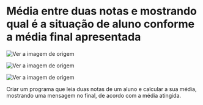 # **Média entre duas notas e mostrando qual é a situação de aluno conforme a média final apresentada** 

![Ver a imagem de origem](https://th.bing.com/th/id/R.8aa738b881f8f0a9a10190c3c228b08d?rik=RSHF831aVtU5RQ&riu=http%3a%2f%2farchivos.wikanda.es%2fcordobapedia%2fthumb%2fAprobado.png%2f120px-Aprobado.png&ehk=xjy5407xwBIBJhYp8ABHkA%2fhYyOSHV48lilN6klAxZ0%3d&risl=&pid=ImgRaw&r=0)

![Ver a imagem de origem](https://www.tuinstitutoonline.com/cursos/calcavanzado1_v1406/material_alumno/img/03imagen.png)

![Ver a imagem de origem](https://th.bing.com/th/id/R.8c9804dc238d66bc5c9ff7fa02bb60e4?rik=dZ3YUlynIQ%2bLDA&riu=http%3a%2f%2fimg4.wikia.nocookie.net%2f__cb20120618215139%2faonoexorcistsp%2fes%2fimages%2fa%2fa4%2fReprobado.png&ehk=NKPm6vgAn8Ne2AuGojPStVGAlD1oiWg9L1etG%2bScEY8%3d&risl=&pid=ImgRaw&r=0)

Criar um programa que leia duas notas de um aluno e calcular a sua média, mostrando uma mensagem no final, de acordo com a média atingida.
